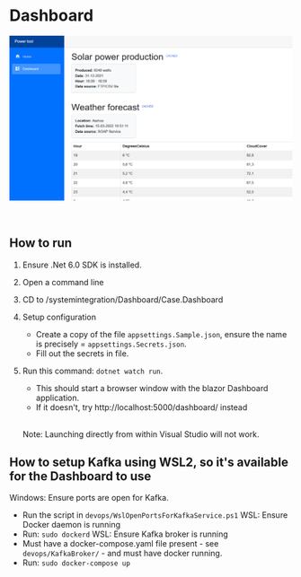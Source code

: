 # Dashboard

![plot](./misc/DashScreen1.png)

<br>

## How to run

1. Ensure .Net 6.0 SDK is installed.
1. Open a command line
1. CD to /systemintegration/Dashboard/Case.Dashboard
2. Setup configuration
   - Create a copy of the file `appsettings.Sample.json`, ensure the name is precisely = `appsettings.Secrets.json`.
   - Fill out the secrets in file.
5. Run this command: `dotnet watch run`. 
   - This should start a browser window with the blazor Dashboard application.
   - If it doesn't, try http://localhost:5000/dashboard/ instead


   <br>

   Note: Launching directly from within Visual Studio will not work.




## How to setup Kafka using WSL2, so it's available for the Dashboard to use
Windows: Ensure ports are open for Kafka. 
  - Run the script in `devops/WslOpenPortsForKafkaService.ps1`
WSL: Ensure Docker daemon is running
  - Run: `sudo dockerd`
WSL: Ensure Kafka broker is running
  - Must have a docker-compose.yaml file present - see `devops/KafkaBroker/` -  and must have docker running.
  - Run: `sudo docker-compose up`